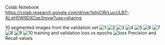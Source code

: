 Colab Notebook
https://colab.research.google.com/drive/1phjCIRrLuccILB7-ALqH0W9DXCqs3mvw?usp=sharing

10 segmented images from the validation set
![1](https://user-images.githubusercontent.com/113561399/200233502-5d30c8db-5ae8-4a13-bba1-f10d4ba0eebd.png)
![2](https://user-images.githubusercontent.com/113561399/200233503-b2a9dfc5-ddac-4881-87f2-802d48cb8ffd.png)
![3](https://user-images.githubusercontent.com/113561399/200233504-144ce1a6-3e8e-4fd0-b2f3-3fb6e974bfd8.png)
![4](https://user-images.githubusercontent.com/113561399/200233489-c36da8c1-d224-42c4-a4d1-f1501179ef9c.png)
![5](https://user-images.githubusercontent.com/113561399/200233491-883ce791-71b4-42eb-b842-51b543e55c4b.png)
![6](https://user-images.githubusercontent.com/113561399/200233492-2ea6ed25-bbfd-4ea7-96d5-83fc751b1a7a.png)
![7](https://user-images.githubusercontent.com/113561399/200233493-1afc2e7c-b7ff-4f97-ae98-01fdb9cd521e.png)
![8](https://user-images.githubusercontent.com/113561399/200233497-2c560820-f4e7-4625-b5f3-2d7087f548aa.png)
![9](https://user-images.githubusercontent.com/113561399/200233498-922bb6b6-e7be-4ca6-9cdc-de4b315d56eb.png)
![10](https://user-images.githubusercontent.com/113561399/200233500-6489f1e3-fa33-48e2-bec6-fc66b581b494.png)
training and validation loss vs epochs
![loss](https://user-images.githubusercontent.com/113561399/200230262-a8bce3c6-d323-4a1c-92d4-3a5acdb6feb8.png)
Precision and Recall values
